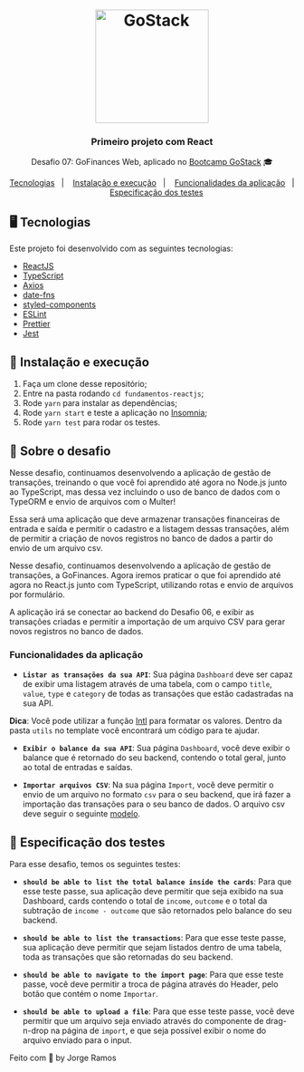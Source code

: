 <h1 align="center">
    <img alt="GoStack" src="https://rocketseat-cdn.s3-sa-east-1.amazonaws.com/bootcamp-header.png" width="200px" />
</h1>

<h3 align="center">
  Primeiro projeto com React
</h3>

<p align="center">Desafio 07: GoFinances Web, aplicado no <a href="https://rocketseat.com.br/bootcamp">Bootcamp GoStack</a> 🎓</p>

<p align="center">
  <a href="#-tecnologias">Tecnologias</a>&nbsp;&nbsp;&nbsp;|&nbsp;&nbsp;&nbsp;
  <a href="#-instala%C3%A7%C3%A3o-e-execu%C3%A7%C3%A3o">Instalação e execução</a>&nbsp;&nbsp;&nbsp;|&nbsp;&nbsp;&nbsp;
  <a href="#-funcionalidades-da-aplica%C3%A7%C3%A3o">Funcionalidades da aplicação</a>&nbsp;&nbsp;&nbsp;|&nbsp;&nbsp;&nbsp;
  <a href="#-especifica%C3%A7%C3%A3o-dos-testes">Especificação dos testes</a>
</p>

## 🖥 Tecnologias

Este projeto foi desenvolvido com as seguintes tecnologias:

- [ReactJS](https://pt-br.reactjs.org/)
- [TypeScript](https://www.typescriptlang.org/)
- [Axios](https://github.com/axios/axios)
- [date-fns](https://date-fns.org/)
- [styled-components](https://styled-components.com/)
- [ESLint](https://eslint.org/)
- [Prettier](https://prettier.io/)
- [Jest](https://jestjs.io/)

## 🚀 Instalação e execução

1. Faça um clone desse repositório;
2. Entre na pasta rodando `cd fundamentos-reactjs`;
3. Rode `yarn` para instalar as dependências;
4. Rode `yarn start` e teste a aplicação no [Insomnia](https://insomnia.rest/);
5. Rode `yarn test` para rodar os testes.

## 🚀 Sobre o desafio

Nesse desafio, continuamos desenvolvendo a aplicação de gestão de transações, treinando o que você foi aprendido até agora no Node.js junto ao TypeScript, mas dessa vez incluindo o uso de banco de dados com o TypeORM e envio de arquivos com o Multer!

Essa será uma aplicação que deve armazenar transações financeiras de entrada e saída e permitir o cadastro e a listagem dessas transações, além de permitir a criação de novos registros no banco de dados a partir do envio de um arquivo csv.

Nesse desafio, continuamos desenvolvendo a aplicação de gestão de transações, a GoFinances. Agora iremos praticar o que foi aprendido até agora no React.js junto com TypeScript, utilizando rotas e envio de arquivos por formulário.

A aplicação irá se conectar ao backend do Desafio 06, e exibir as transações criadas e permitir a importação de um arquivo CSV para gerar novos registros no banco de dados.


### Funcionalidades da aplicação

- **`Listar as transações da sua API`**: Sua página `Dashboard` deve ser capaz de exibir uma listagem através de uma tabela, com o campo `title`, `value`, `type` e `category` de todas as transações que estão cadastradas na sua API.

**Dica**: Você pode utilizar a função [Intl](https://developer.mozilla.org/pt-BR/docs/Web/JavaScript/Reference/Global_Objects/NumberFormat) para formatar os valores. Dentro da pasta `utils` no template você encontrará um código para te ajudar.

- **`Exibir o balance da sua API`**: Sua página `Dashboard`, você deve exibir o balance que é retornado do seu backend, contendo o total geral, junto ao total de entradas e saídas.

- **`Importar arquivos CSV`**: Na sua página `Import`, você deve permitir o envio de um arquivo no formato `csv` para o seu backend, que irá fazer a importação das transações para o seu banco de dados. O arquivo csv deve seguir o seguinte [modelo](https://github.com/Rocketseat/bootcamp-gostack-desafios/blob/master/desafio-database-upload/assets/file.csv).

## 🚀 Especificação dos testes

Para esse desafio, temos os seguintes testes:

- **`should be able to list the total balance inside the cards`**: Para que esse teste passe, sua aplicação deve permitir que seja exibido na sua Dashboard, cards contendo o total de `income`, `outcome` e o total da subtração de `income - outcome` que são retornados pelo balance do seu backend.

* **`should be able to list the transactions`**: Para que esse teste passe, sua aplicação deve permitir que sejam listados dentro de uma tabela, toda as transações que são retornadas do seu backend.

- **`should be able to navigate to the import page`**: Para que esse teste passe, você deve permitir a troca de página através do Header, pelo botão que contém o nome `Importar`.

- **`should be able to upload a file`**: Para que esse teste passe, você deve permitir que um arquivo seja enviado através do componente de drag-n-drop na página de `import`, e que seja possível exibir o nome do arquivo enviado para o input.

Feito com 💜 by Jorge Ramos
